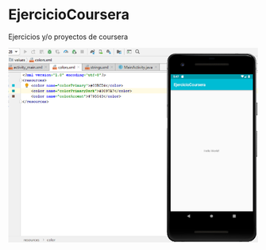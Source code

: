 # EjercicioCoursera
Ejercicios y/o proyectos de coursera

![alt text](https://github.com/zerstoren1234567/EjercicioCoursera/blob/master/app/src/main/res/mipmap-xxhdpi/colores.png)
